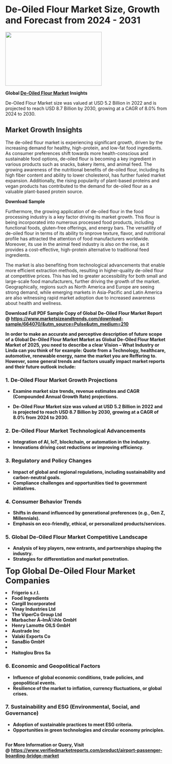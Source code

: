 <H1>De-Oiled Flour Market Size, Growth and Forecast from 2024 - 2031</H1><img class="aligncenter size-medium wp-image-584254" src="https://thirdeyenews.in/wp-content/uploads/2024/09/Global-Market-Research-300x168.jpeg" alt="" width="300" height="168" /><p><strong>Global&nbsp;<a href="https://www.marketsizeandtrends.com/download-sample/664070/&amp;utm_source=Pulse&amp;utm_medium=210">De-Oiled Flour Market</a> Insights</strong></p><p>De-Oiled Flour Market size was valued at USD 5.2 Billion in 2022 and is projected to reach USD 8.7 Billion by 2030, growing at a CAGR of 8.0% from 2024 to 2030.</p><p><h2>Market Growth Insights</h2> <p>The de-oiled flour market is experiencing significant growth, driven by the increasing demand for healthy, high-protein, and low-fat food ingredients. As consumer preferences shift towards more health-conscious and sustainable food options, de-oiled flour is becoming a key ingredient in various products such as snacks, bakery items, and animal feed. The growing awareness of the nutritional benefits of de-oiled flour, including its high fiber content and ability to lower cholesterol, has further fueled market expansion. Additionally, the rising popularity of plant-based proteins and vegan products has contributed to the demand for de-oiled flour as a valuable plant-based protein source.</p> <p><strong>Download Sample</strong></p> <p>Furthermore, the growing application of de-oiled flour in the food processing industry is a key factor driving its market growth. This flour is being incorporated into numerous processed food products, including functional foods, gluten-free offerings, and energy bars. The versatility of de-oiled flour in terms of its ability to improve texture, flavor, and nutritional profile has attracted the attention of food manufacturers worldwide. Moreover, its use in the animal feed industry is also on the rise, as it provides a cost-effective, high-protein alternative to traditional feed ingredients.</p> <p>The market is also benefiting from technological advancements that enable more efficient extraction methods, resulting in higher-quality de-oiled flour at competitive prices. This has led to greater accessibility for both small and large-scale food manufacturers, further driving the growth of the market. Geographically, regions such as North America and Europe are seeing strong demand, while emerging markets in Asia-Pacific and Latin America are also witnessing rapid market adoption due to increased awareness about health and wellness.</p> <p><strong></p><p><span class=""><strong>Download Full PDF Sample Copy of Global De-Oiled Flour Market Report</strong> @ <a href="https://www.marketsizeandtrends.com/download-sample/664070/&amp;utm_source=Pulse&amp;utm_medium=210" target="_blank">https://www.marketsizeandtrends.com/download-sample/664070/&amp;utm_source=Pulse&amp;utm_medium=210</a></span></p><p>In order to make an accurate and perceptive description of future scope of a Global&nbsp;De-Oiled Flour Market Market as Global&nbsp;De-Oiled Flour Market Market of 2025, you need to describe a clear Vision &ndash; What Industry or Linda can you think of for example: Quote from a Technology, healthcare, automotive, renewable energy, name the market you are Reffering to. However, some general trends and factors usually impact market reports and their future outlook include:</p><h3>1.&nbsp;<strong>De-Oiled Flour Market Growth Projections</strong></h3><ul><li>Examine market size trends, revenue estimates and CAGR (Compounded Annual Growth Rate) projections.</li><li><p>De-Oiled Flour Market size was valued at USD 5.2 Billion in 2022 and is projected to reach USD 8.7 Billion by 2030, growing at a CAGR of 8.0% from 2024 to 2030.</p></li></ul><h3>2.&nbsp;<strong>De-Oiled Flour Market Technological Advancements</strong></h3><ul><li>Integration of AI, IoT, blockchain, or automation in the industry.</li><li>Innovations driving cost reductions or improving efficiency.</li></ul><h3>3.&nbsp;<strong>Regulatory and Policy Changes</strong></h3><ul><li>Impact of global and regional regulations, including sustainability and carbon-neutral goals.</li><li>Compliance challenges and opportunities tied to government initiatives.</li></ul><h3>4.&nbsp;<strong>Consumer Behavior Trends</strong></h3><ul><li>Shifts in demand influenced by generational preferences (e.g., Gen Z, Millennials).</li><li>Emphasis on eco-friendly, ethical, or personalized products/services.</li></ul><h3>5.&nbsp;<strong>Global De-Oiled Flour Market Competitive Landscape</strong></h3><ul><li>Analysis of key players, new entrants, and partnerships shaping the industry.</li><li>Strategies for differentiation and market penetration.</li></ul><p data-pm-slice="1 1 []"><span style="color: inherit; font-family: inherit; font-size: 25px;">Top Global De-Oiled Flour Market Companies</span></p><div class="" data-test-id=""><p><li>Frigerio s.r.l.</li><li> Food Ingredients</li><li> Cargill Incorporated</li><li> Vinay Industries Ltd</li><li> The ViperCo Group Ltd</li><li> Marbacher Ã–lmÃ¼hle GmbH</li><li> Henry Lamotte OILS GmbH</li><li> Austrade Inc</li><li> Valaki Exports Co</li><li> SanaBio GmbH</li><li></li><li> Haitoglou Bros Sa</li></p></div><h3>6.&nbsp;<strong>Economic and Geopolitical Factors</strong></h3><ul><li>Influence of global economic conditions, trade policies, and geopolitical events.</li><li>Resilience of the market to inflation, currency fluctuations, or global crises.</li></ul><h3>7.&nbsp;<strong>Sustainability and ESG (Environmental, Social, and Governance)</strong></h3><ul><li>Adoption of sustainable practices to meet ESG criteria.</li><li>Opportunities in green technologies and circular economy principles.</li></ul><h2><strong style="font-size: 14px;">For More Information or Query, Visit @&nbsp;</strong><a style="background-color: #ffffff; font-size: 14px;" href="https://www.marketsizeandtrends.com/report/de-oiled-flour-market/" target="_blank">https://www.verifiedmarketreports.com/product/airport-passenger-boarding-bridge-market</a></h2>

